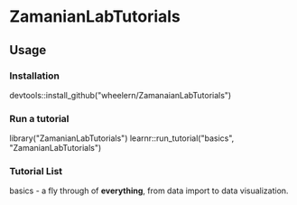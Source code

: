 # ZamanianLabTutorials

## Usage

### Installation
devtools::install_github("wheelern/ZamanaianLabTutorials")

### Run a tutorial
library("ZamanianLabTutorials")
learnr::run_tutorial("basics", "ZamanianLabTutorials")

### Tutorial List
basics - a fly through of **everything**, from data import to data visualization.
